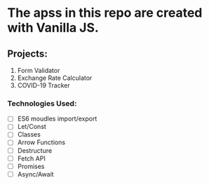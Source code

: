# The apss in this repo are created with Vanilla JS.

## Projects:

1. Form Validator
2. Exchange Rate Calculator
3. COVID-19 Tracker

### Technologies Used:

- [ ] ES6 moudles import/export
- [ ] Let/Const
- [ ] Classes
- [ ] Arrow Functions
- [ ] Destructure
- [ ] Fetch API
- [ ] Promises
- [ ] Async/Await
